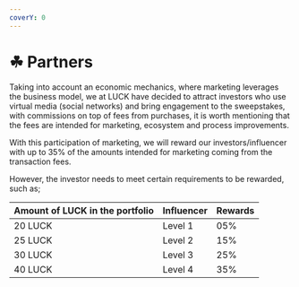 ```yaml
---
coverY: 0
---
```


# ☘ Partners

Taking into account an economic mechanics, where marketing leverages the business model, we at LUCK have decided to attract investors who use virtual media (social networks) and bring engagement to the sweepstakes, with commissions on top of fees from purchases, it is worth mentioning that the fees are intended for marketing, ecosystem and process improvements.

With this participation of marketing, we will reward our investors/influencer with up to 35% of the amounts intended for marketing coming from the transaction fees.

However, the investor needs to meet certain requirements to be rewarded, such as;

| Amount of LUCK in the portfolio  | Influencer  | Rewards |
| -------------------------------- | ----------- | ------- |
| 20 LUCK                          | Level 1     | 05%     |
| 25 LUCK                          |  Level 2    | 15%     |
| 30 LUCK                          | Level 3     | 25%     |
| 40  LUCK                         | Level 4     | 35%     |

